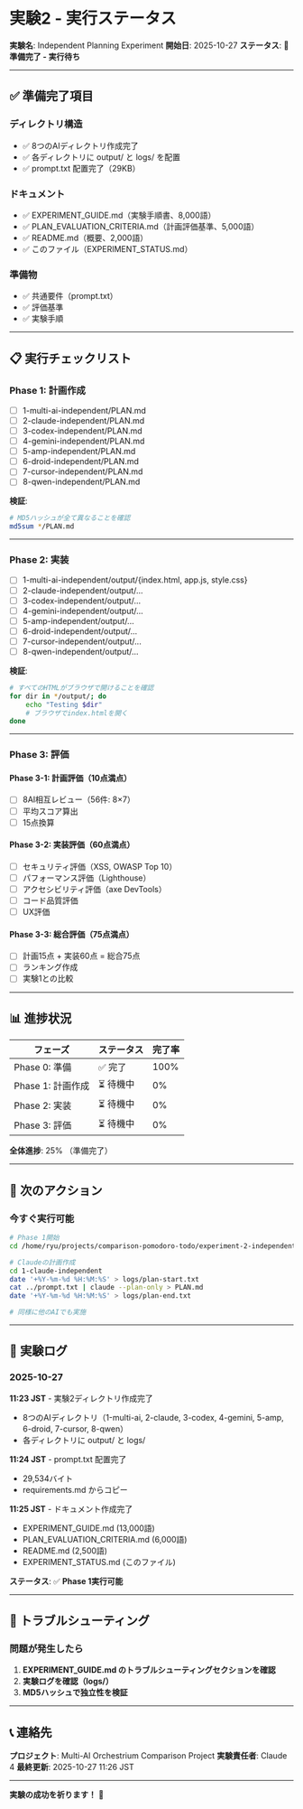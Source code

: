 # 実験2 - 実行ステータス

**実験名**: Independent Planning Experiment
**開始日**: 2025-10-27
**ステータス**: 🚀 **準備完了 - 実行待ち**

---

## ✅ 準備完了項目

### ディレクトリ構造
- ✅ 8つのAIディレクトリ作成完了
- ✅ 各ディレクトリに output/ と logs/ を配置
- ✅ prompt.txt 配置完了（29KB）

### ドキュメント
- ✅ EXPERIMENT_GUIDE.md（実験手順書、8,000語）
- ✅ PLAN_EVALUATION_CRITERIA.md（計画評価基準、5,000語）
- ✅ README.md（概要、2,000語）
- ✅ このファイル（EXPERIMENT_STATUS.md）

### 準備物
- ✅ 共通要件（prompt.txt）
- ✅ 評価基準
- ✅ 実験手順

---

## 📋 実行チェックリスト

### Phase 1: 計画作成

- [ ] 1-multi-ai-independent/PLAN.md
- [ ] 2-claude-independent/PLAN.md
- [ ] 3-codex-independent/PLAN.md
- [ ] 4-gemini-independent/PLAN.md
- [ ] 5-amp-independent/PLAN.md
- [ ] 6-droid-independent/PLAN.md
- [ ] 7-cursor-independent/PLAN.md
- [ ] 8-qwen-independent/PLAN.md

**検証**:
```bash
# MD5ハッシュが全て異なることを確認
md5sum */PLAN.md
```

---

### Phase 2: 実装

- [ ] 1-multi-ai-independent/output/{index.html, app.js, style.css}
- [ ] 2-claude-independent/output/...
- [ ] 3-codex-independent/output/...
- [ ] 4-gemini-independent/output/...
- [ ] 5-amp-independent/output/...
- [ ] 6-droid-independent/output/...
- [ ] 7-cursor-independent/output/...
- [ ] 8-qwen-independent/output/...

**検証**:
```bash
# すべてのHTMLがブラウザで開けることを確認
for dir in */output/; do
    echo "Testing $dir"
    # ブラウザでindex.htmlを開く
done
```

---

### Phase 3: 評価

#### Phase 3-1: 計画評価（10点満点）

- [ ] 8AI相互レビュー（56件: 8×7）
- [ ] 平均スコア算出
- [ ] 15点換算

#### Phase 3-2: 実装評価（60点満点）

- [ ] セキュリティ評価（XSS, OWASP Top 10）
- [ ] パフォーマンス評価（Lighthouse）
- [ ] アクセシビリティ評価（axe DevTools）
- [ ] コード品質評価
- [ ] UX評価

#### Phase 3-3: 総合評価（75点満点）

- [ ] 計画15点 + 実装60点 = 総合75点
- [ ] ランキング作成
- [ ] 実験1との比較

---

## 📊 進捗状況

| フェーズ | ステータス | 完了率 |
|---------|-----------|-------|
| Phase 0: 準備 | ✅ 完了 | 100% |
| Phase 1: 計画作成 | ⏳ 待機中 | 0% |
| Phase 2: 実装 | ⏳ 待機中 | 0% |
| Phase 3: 評価 | ⏳ 待機中 | 0% |

**全体進捗**: 25% （準備完了）

---

## 🎯 次のアクション

### 今すぐ実行可能

```bash
# Phase 1開始
cd /home/ryu/projects/comparison-pomodoro-todo/experiment-2-independent-plans

# Claudeの計画作成
cd 1-claude-independent
date '+%Y-%m-%d %H:%M:%S' > logs/plan-start.txt
cat ../prompt.txt | claude --plan-only > PLAN.md
date '+%Y-%m-%d %H:%M:%S' > logs/plan-end.txt

# 同様に他のAIでも実施
```

---

## 📝 実験ログ

### 2025-10-27

**11:23 JST** - 実験2ディレクトリ作成完了
- 8つのAIディレクトリ（1-multi-ai, 2-claude, 3-codex, 4-gemini, 5-amp, 6-droid, 7-cursor, 8-qwen）
- 各ディレクトリに output/ と logs/

**11:24 JST** - prompt.txt 配置完了
- 29,534バイト
- requirements.md からコピー

**11:25 JST** - ドキュメント作成完了
- EXPERIMENT_GUIDE.md (13,000語)
- PLAN_EVALUATION_CRITERIA.md (6,000語)
- README.md (2,500語)
- EXPERIMENT_STATUS.md (このファイル)

**ステータス**: ✅ **Phase 1実行可能**

---

## 🚨 トラブルシューティング

### 問題が発生したら

1. **EXPERIMENT_GUIDE.md のトラブルシューティングセクションを確認**
2. **実験ログを確認（logs/）**
3. **MD5ハッシュで独立性を検証**

---

## 📞 連絡先

**プロジェクト**: Multi-AI Orchestrium Comparison Project
**実験責任者**: Claude 4
**最終更新**: 2025-10-27 11:26 JST

---

**実験の成功を祈ります！** 🎉

